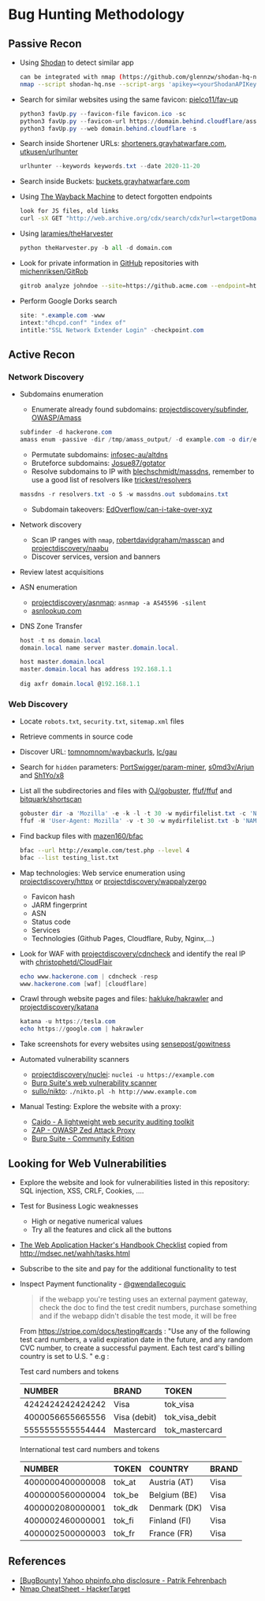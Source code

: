 # Bug Hunting Methodology

## Passive Recon

* Using [Shodan](https://www.shodan.io/) to detect similar app

  ```bash
  can be integrated with nmap (https://github.com/glennzw/shodan-hq-nse)
  nmap --script shodan-hq.nse --script-args 'apikey=<yourShodanAPIKey>,target=<hackme>'
  ```

* Search for similar websites using the same favicon: [pielco11/fav-up](https://github.com/pielco11/fav-up)

  ```ps1
  python3 favUp.py --favicon-file favicon.ico -sc
  python3 favUp.py --favicon-url https://domain.behind.cloudflare/assets/favicon.ico -sc
  python3 favUp.py --web domain.behind.cloudflare -s
  ```

* Search inside Shortener URLs: [shorteners.grayhatwarfare.com](https://shorteners.grayhatwarfare.com/), [utkusen/urlhunter](https://github.com/utkusen/urlhunter)

  ```ps1
  urlhunter --keywords keywords.txt --date 2020-11-20
  ```

* Search inside Buckets: [buckets.grayhatwarfare.com](https://buckets.grayhatwarfare.com/)

* Using [The Wayback Machine](https://archive.org/web/) to detect forgotten endpoints

  ```bash
  look for JS files, old links
  curl -sX GET "http://web.archive.org/cdx/search/cdx?url=<targetDomain.com>&output=text&fl=original&collapse=urlkey&matchType=prefix"
  ```

* Using [laramies/theHarvester](https://github.com/laramies/theHarvester)

  ```python
  python theHarvester.py -b all -d domain.com
  ```

* Look for private information in [GitHub](https://github.com) repositories with [michenriksen/GitRob](https://github.com/michenriksen/gitrob.git)

  ```bash
  gitrob analyze johndoe --site=https://github.acme.com --endpoint=https://github.acme.com/api/v3 --access-tokens=token1,token2
  ```

* Perform Google Dorks search

  ```ps1
  site: *.example.com -www
  intext:"dhcpd.conf" "index of"
  intitle:"SSL Network Extender Login" -checkpoint.com
  ```

## Active Recon

### Network Discovery

* Subdomains enumeration
    * Enumerate already found subdomains: [projectdiscovery/subfinder](https://github.com/projectdiscovery/subfinder), [OWASP/Amass](https://github.com/OWASP/Amass)

    ```ps1
    subfinder -d hackerone.com
    amass enum -passive -dir /tmp/amass_output/ -d example.com -o dir/example.com
    ```

    * Permutate subdomains: [infosec-au/altdns](https://github.com/infosec-au/altdns)
    * Bruteforce subdomains: [Josue87/gotator](https://github.com/Josue87/gotator)
    * Resolve subdomains to IP with [blechschmidt/massdns](https://github.com/blechschmidt/massdns), remember to use a good list of resolvers like [trickest/resolvers](https://github.com/trickest/resolvers)

    ```ps1
    massdns -r resolvers.txt -o S -w massdns.out subdomains.txt
    ```

    * Subdomain takeovers: [EdOverflow/can-i-take-over-xyz](https://github.com/EdOverflow/can-i-take-over-xyz)

* Network discovery
    * Scan IP ranges with `nmap`, [robertdavidgraham/masscan](https://github.com/robertdavidgraham/masscan) and [projectdiscovery/naabu](https://github.com/projectdiscovery/naabu)
    * Discover services, version and banners

* Review latest acquisitions

* ASN enumeration
    * [projectdiscovery/asnmap](https://github.com/projectdiscovery/asnmap): `asnmap -a AS45596 -silent`
    * [asnlookup.com](http://www.asnlookup.com)

* DNS Zone Transfer

  ```ps1
  host -t ns domain.local
  domain.local name server master.domain.local.

  host master.domain.local        
  master.domain.local has address 192.168.1.1
 
  dig axfr domain.local @192.168.1.1
  ```

### Web Discovery

* Locate `robots.txt`, `security.txt`, `sitemap.xml` files
* Retrieve comments in source code
* Discover URL: [tomnomnom/waybackurls](https://github.com/tomnomnom/waybackurls), [lc/gau](https://github.com/lc/gau)
* Search for `hidden` parameters: [PortSwigger/param-miner](https://github.com/PortSwigger/param-miner), [s0md3v/Arjun](https://github.com/s0md3v/Arjun) and [Sh1Yo/x8](https://github.com/Sh1Yo/x8)

* List all the subdirectories and files with [OJ/gobuster](https://github.com/OJ/gobuster), [ffuf/ffuf](https://github.com/ffuf/ffuf) and [bitquark/shortscan](https://github.com/bitquark/shortscan)

  ```ps1
  gobuster dir -a 'Mozilla' -e -k -l -t 30 -w mydirfilelist.txt -c 'NAME1=VALUE1; NAME2=VALUE2' -u 'https://example.com/'
  ffuf -H 'User-Agent: Mozilla' -v -t 30 -w mydirfilelist.txt -b 'NAME1=VALUE1; NAME2=VALUE2' -u 'https://example.com/FUZZ'
  ```

* Find backup files with [mazen160/bfac](https://github.com/mazen160/bfac)

  ```bash
  bfac --url http://example.com/test.php --level 4
  bfac --list testing_list.txt
  ```

* Map technologies: Web service enumeration using [projectdiscovery/httpx](https://github.com/projectdiscovery/httpx) or [projectdiscovery/wappalyzergo](https://github.com/projectdiscovery/wappalyzergo)
    * Favicon hash
    * JARM fingerprint
    * ASN
    * Status code
    * Services
    * Technologies (Github Pages, Cloudflare, Ruby, Nginx,...)

* Look for WAF with [projectdiscovery/cdncheck](https://github.com/projectdiscovery/cdncheck) and identify the real IP with [christophetd/CloudFlair](https://github.com/christophetd/CloudFlair)

  ```ps1
  echo www.hackerone.com | cdncheck -resp
  www.hackerone.com [waf] [cloudflare]
  ```

* Crawl through website pages and files: [hakluke/hakrawler](https://github.com/hakluke/hakrawler) and [projectdiscovery/katana](https://github.com/projectdiscovery/katana)

  ```ps1
  katana -u https://tesla.com
  echo https://google.com | hakrawler
  ```

* Take screenshots for every websites using [sensepost/gowitness](https://github.com/sensepost/gowitness)

* Automated vulnerability scanners
    * [projectdiscovery/nuclei](https://github.com/projectdiscovery/nuclei): `nuclei -u https://example.com`
    * [Burp Suite's web vulnerability scanner](https://portswigger.net/burp/vulnerability-scanner)
    * [sullo/nikto](https://github.com/sullo/nikto): `./nikto.pl -h http://www.example.com`

* Manual Testing: Explore the website with a proxy:
    * [Caido - A lightweight web security auditing toolkit](https://caido.io/)
    * [ZAP - OWASP Zed Attack Proxy](https://www.zaproxy.org/)
    * [Burp Suite - Community Edition](https://portswigger.net/burp/communitydownload)

## Looking for Web Vulnerabilities

* Explore the website and look for vulnerabilities listed in this repository: SQL injection, XSS, CRLF, Cookies, ....
* Test for Business Logic weaknesses
    * High or negative numerical values
    * Try all the features and click all the buttons
* [The Web Application Hacker's Handbook Checklist](https://gist.github.com/gbedoya/10935137) copied from <http://mdsec.net/wahh/tasks.html>

* Subscribe to the site and pay for the additional functionality to test

* Inspect Payment functionality - [@gwendallecoguic](https://twitter.com/gwendallecoguic/status/988138794686779392)
  > if the webapp you're testing uses an external payment gateway, check the doc to find the test credit numbers, purchase something and if the webapp didn't disable the test mode, it will be free

  From <https://stripe.com/docs/testing#cards> : "Use any of the following test card numbers, a valid expiration date in the future, and any random CVC number, to create a successful payment. Each test card's billing country is set to U.S. "
  e.g :

  Test card numbers and tokens  

  | NUMBER           | BRAND          | TOKEN          |
  | :-------------   | :------------- | :------------- |
  | 4242424242424242 | Visa           | tok_visa       |
  | 4000056655665556 | Visa (debit)   | tok_visa_debit |
  | 5555555555554444 | Mastercard     | tok_mastercard |

  International test card numbers and tokens

  | NUMBER           | TOKEN          | COUNTRY        | BRAND          |
  | :-------------   | :------------- | :------------- | :------------- |
  | 4000000400000008 | tok_at         | Austria (AT)   | Visa           |
  | 4000000560000004 | tok_be         | Belgium (BE)   | Visa           |
  | 4000002080000001 | tok_dk         | Denmark (DK)   | Visa           |
  | 4000002460000001 | tok_fi         | Finland (FI)   | Visa           |
  | 4000002500000003 | tok_fr         | France (FR)    | Visa           |

## References

* [[BugBounty] Yahoo phpinfo.php disclosure - Patrik Fehrenbach](http://blog.it-securityguard.com/bugbounty-yahoo-phpinfo-php-disclosure-2/)
* [Nmap CheatSheet - HackerTarget](https://hackertarget.com/nmap-cheatsheet-a-quick-reference-guide/)

